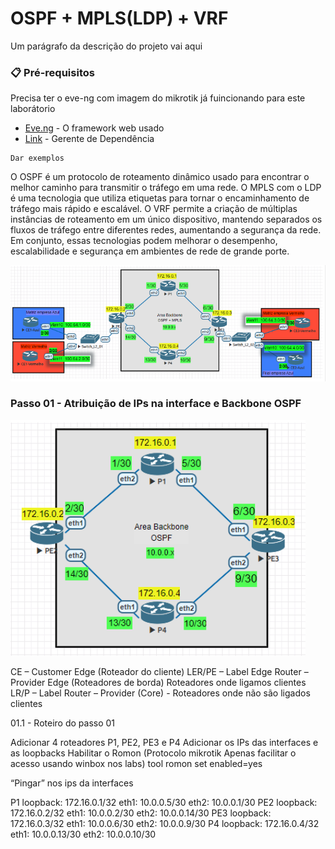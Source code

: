 # OSPF + MPLS(LDP) + VRF

Um parágrafo da descrição do projeto vai aqui

### 📋 Pré-requisitos

Precisa ter o eve-ng com imagem do mikrotik já fuincionando para este laborátorio

* [Eve.ng](http://www.dropwizard.io/1.0.2/docs/) - O framework web usado
* [Link](https://maven.apache.org/) - Gerente de Dependência

```
Dar exemplos
```
O OSPF é um protocolo de roteamento dinâmico usado para encontrar o melhor caminho para transmitir o tráfego em uma rede. O MPLS com o LDP é uma tecnologia que utiliza etiquetas para tornar o encaminhamento de tráfego mais rápido e escalável. O VRF permite a criação de múltiplas instâncias de roteamento em um único dispositivo, mantendo separados os fluxos de tráfego entre diferentes redes, aumentando a segurança da rede. Em conjunto, essas tecnologias podem melhorar o desempenho, escalabilidade e segurança em ambientes de rede de grande porte.

![Laborátorio completo](https://github.com/ledsonsb/lab_ospf_mpls_ibgp_vrf_mikrotik/blob/main/_imagens/lab_completo.PNG)

### Passo 01 - Atribuição de IPs na interface e Backbone OSPF

![Backbone OSPF](https://github.com/ledsonsb/lab_ospf_mpls_ibgp_vrf_mikrotik/blob/main/_imagens/passo01.PNG)

CE – Customer Edge (Roteador do cliente)
LER/PE – Label Edge Router – Provider Edge (Roteadores de borda) Roteadores onde ligamos clientes
LR/P – Label Router – Provider (Core) - Roteadores onde não são ligados clientes

01.1 - Roteiro do passo 01

Adicionar 4 roteadores P1, PE2, PE3 e P4
Adicionar os IPs das interfaces e as loopbacks
Habilitar o Romon (Protocolo mikrotik Apenas facilitar o acesso usando winbox nos labs) 
tool romon set enabled=yes

“Pingar” nos ips da interfaces

P1
loopback: 172.16.0.1/32
eth1: 10.0.0.5/30
eth2: 10.0.0.1/30
PE2
loopback: 172.16.0.2/32
eth1: 10.0.0.2/30
eth2: 10.0.0.14/30
PE3
loopback: 172.16.0.3/32
eth1: 10.0.0.6/30
eth2: 10.0.0.9/30
P4
loopback: 172.16.0.4/32
eth1: 10.0.0.13/30
eth2: 10.0.0.10/30



